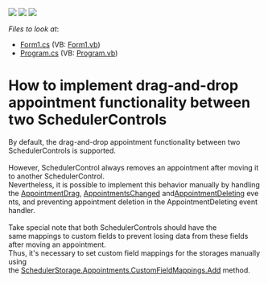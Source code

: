 <!-- default badges list -->
![](https://img.shields.io/endpoint?url=https://codecentral.devexpress.com/api/v1/VersionRange/128635259/15.2.4%2B)
[![](https://img.shields.io/badge/Open_in_DevExpress_Support_Center-FF7200?style=flat-square&logo=DevExpress&logoColor=white)](https://supportcenter.devexpress.com/ticket/details/T191007)
[![](https://img.shields.io/badge/📖_How_to_use_DevExpress_Examples-e9f6fc?style=flat-square)](https://docs.devexpress.com/GeneralInformation/403183)
<!-- default badges end -->
<!-- default file list -->
*Files to look at*:

* [Form1.cs](./CS/S173638/Form1.cs) (VB: [Form1.vb](./VB/S173638/Form1.vb))
* [Program.cs](./CS/S173638/Program.cs) (VB: [Program.vb](./VB/S173638/Program.vb))
<!-- default file list end -->
# How to implement drag-and-drop appointment functionality between two SchedulerControls 


<p>By default, the drag-and-drop appointment functionality between two SchedulerControls is supported.<br /><br />However, SchedulerControl always removes an appointment after moving it to another SchedulerControl. <br />Nevertheless, it is possible to implement this behavior manually by handling the <a href="http://documentation.devexpress.com/#WindowsForms/DevExpressXtraSchedulerSchedulerControl_AppointmentDragtopic">AppointmentDrag</a>, <a href="http://documentation.devexpress.com/#CoreLibraries/DevExpressXtraSchedulerSchedulerStorageBase_AppointmentsChangedtopic">AppointmentsChanged</a> and<a href="http://documentation.devexpress.com/#CoreLibraries/DevExpressXtraSchedulerSchedulerStorageBase_AppointmentDeletingtopic">AppointmentDeleting</a> events, and preventing appointment deletion in the AppointmentDeleting event handler.<br /><br />Take special note that both SchedulerControls should have the same mappings to custom fields to prevent losing data from these fields after moving an appointment.<br />Thus, it's necessary to set custom field mappings for the storages manually using the <a href="https://documentation.devexpress.com/#CoreLibraries/DevExpressXtraSchedulerAppointmentCustomFieldMappingCollection_Addtopic2601">SchedulerStorage.Appointments.CustomFieldMappings.Add</a> method.</p>

<br/>



